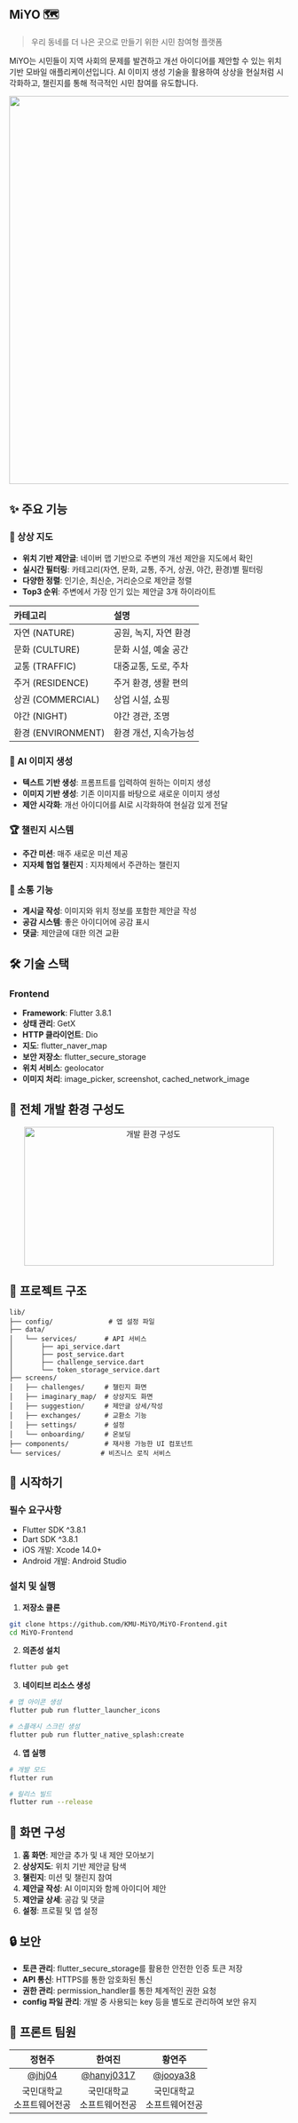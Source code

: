 ## MiYO 🗺️

> 우리 동네를 더 나은 곳으로 만들기 위한 시민 참여형 플랫폼

MiYO는 시민들이 지역 사회의 문제를 발견하고 개선 아이디어를 제안할 수 있는 위치 기반 모바일 애플리케이션입니다. AI 이미지 생성 기술을 활용하여 상상을 현실처럼 시각화하고, 챌린지를 통해 적극적인 시민 참여를 유도합니다.

<p align="center">
  <img width="1242" height="699" alt="github" src="https://github.com/user-attachments/assets/c66610b8-d041-48c1-a092-4887b97d5781" />


</p>

## ✨ 주요 기능

### 📍 상상 지도 
- **위치 기반 제안글**: 네이버 맵 기반으로 주변의 개선 제안을 지도에서 확인
- **실시간 필터링**: 카테고리(자연, 문화, 교통, 주거, 상권, 야간, 환경)별 필터링
- **다양한 정렬**: 인기순, 최신순, 거리순으로 제안글 정렬
- **Top3 순위**: 주변에서 가장 인기 있는 제안글 3개 하이라이트


| 카테고리 | 설명 |
|:-------|:------|
| 자연 (NATURE) | 공원, 녹지, 자연 환경 |
| 문화 (CULTURE) | 문화 시설, 예술 공간 |
| 교통 (TRAFFIC) | 대중교통, 도로, 주차 |
| 주거 (RESIDENCE) | 주거 환경, 생활 편의 |
| 상권 (COMMERCIAL) | 상업 시설, 쇼핑 |
| 야간 (NIGHT) | 야간 경관, 조명 |
| 환경 (ENVIRONMENT) | 환경 개선, 지속가능성 |

### 🎨 AI 이미지 생성
- **텍스트 기반 생성**: 프롬프트를 입력하여 원하는 이미지 생성
- **이미지 기반 생성**: 기존 이미지를 바탕으로 새로운 이미지 생성
- **제안 시각화**: 개선 아이디어를 AI로 시각화하여 현실감 있게 전달

### 🏆 챌린지 시스템
- **주간 미션**: 매주 새로운 미션 제공
- **지자체 협업 챌린지** : 지자체에서 주관하는 챌린지

### 💬 소통 기능
- **게시글 작성**: 이미지와 위치 정보를 포함한 제안글 작성
- **공감 시스템**: 좋은 아이디어에 공감 표시
- **댓글**: 제안글에 대한 의견 교환

## 🛠️ 기술 스택

### Frontend
- **Framework**: Flutter 3.8.1
- **상태 관리**: GetX
- **HTTP 클라이언트**: Dio
- **지도**: flutter_naver_map
- **보안 저장소**: flutter_secure_storage
- **위치 서비스**: geolocator
- **이미지 처리**: image_picker, screenshot, cached_network_image

## 📜 전체 개발 환경 구성도
<p align = "center">
<img width="450" height="250" alt="개발 환경 구성도" src="https://github.com/user-attachments/assets/86a88df5-0968-45e5-b1c1-9785a295795c" />
</p>

## 📁 프로젝트 구조

```
lib/
├── config/              # 앱 설정 파일
├── data/
│   └── services/       # API 서비스
│       ├── api_service.dart
│       ├── post_service.dart
│       ├── challenge_service.dart
│       └── token_storage_service.dart
├── screens/
│   ├── challenges/     # 챌린지 화면
│   ├── imaginary_map/  # 상상지도 화면
│   ├── suggestion/     # 제안글 상세/작성
│   ├── exchanges/      # 교환소 기능
│   ├── settings/       # 설정
│   └── onboarding/     # 온보딩
├── components/         # 재사용 가능한 UI 컴포넌트
└── services/          # 비즈니스 로직 서비스
```

## 🚀 시작하기

### 필수 요구사항
- Flutter SDK ^3.8.1
- Dart SDK ^3.8.1
- iOS 개발: Xcode 14.0+
- Android 개발: Android Studio

### 설치 및 실행

1. **저장소 클론**
```bash
git clone https://github.com/KMU-MiYO/MiYO-Frontend.git
cd MiYO-Frontend
```

2. **의존성 설치**
```bash
flutter pub get
```

3. **네이티브 리소스 생성**
```bash
# 앱 아이콘 생성
flutter pub run flutter_launcher_icons

# 스플래시 스크린 생성
flutter pub run flutter_native_splash:create
```

4. **앱 실행**
```bash
# 개발 모드
flutter run

# 릴리스 빌드
flutter run --release
```

## 📱 화면 구성

1. **홈 화면**: 제안글 추가 및 내 제안 모아보기
2. **상상지도**: 위치 기반 제안글 탐색
3. **챌린지**: 미션 및 챌린지 참여
4. **제안글 작성**: AI 이미지와 함께 아이디어 제안
5. **제안글 상세**: 공감 및 댓글
6. **설정**: 프로필 및 앱 설정

## 🔒 보안

- **토큰 관리**: flutter_secure_storage를 활용한 안전한 인증 토큰 저장
- **API 통신**: HTTPS를 통한 암호화된 통신
- **권한 관리**: permission_handler를 통한 체계적인 권한 요청
- **config 파일 관리**: 개발 중 사용되는 key 등을 별도로 관리하여 보안 유지

## 👥 프론트 팀원
| 정현주 | 한여진 | 황연주 |
|:--------:|:--------:|:--------:|
| [@jhj04](https://github.com/jhj04) |  [@hanyj0317](https://github.com/hanyj0317) |[@jooya38](https://github.com/jooya38) |
| 국민대학교<br>소프트웨어전공 | 국민대학교<br>소프트웨어전공 |국민대학교<br>소프트웨어전공 |

